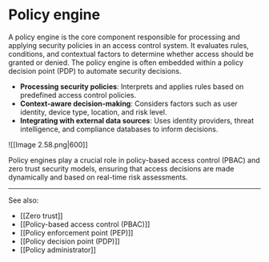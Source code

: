 
# Policy engine

A policy engine is the core component responsible for processing and applying security policies in an access control system. It evaluates rules, conditions, and contextual factors to determine whether access should be granted or denied. The policy engine is often embedded within a policy decision point (PDP) to automate security decisions.

- **Processing security policies**: Interprets and applies rules based on predefined access control policies.
- **Context-aware decision-making**: Considers factors such as user identity, device type, location, and risk level.
- **Integrating with external data sources**: Uses identity providers, threat intelligence, and compliance databases to inform decisions.

![[Image 2.58.png|600]]

Policy engines play a crucial role in policy-based access control (PBAC) and zero trust security models, ensuring that access decisions are made dynamically and based on real-time risk assessments.

---

See also:

- [[Zero trust]]
- [[Policy-based access control (PBAC)]]
- [[Policy enforcement point (PEP)]]
- [[Policy decision point (PDP)]]
- [[Policy administrator]]

